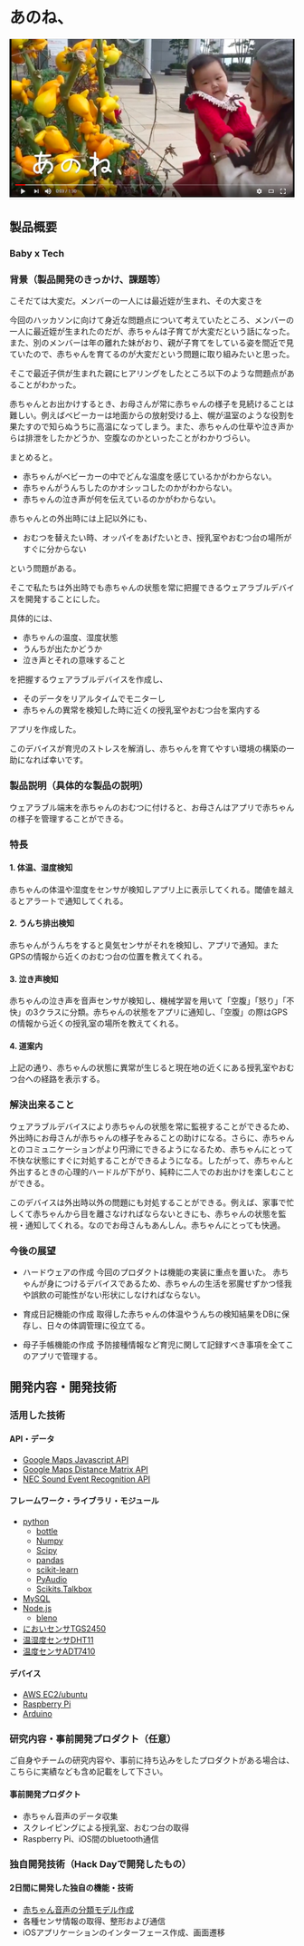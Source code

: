 # あのね、

[![Product Name](https://github.com/jphacks/TK_1716/blob/master/thumbnail.png)](https://www.youtube.com/watch?v=3jUjMNzMFx4)

## 製品概要
### Baby x Tech

### 背景（製品開発のきっかけ、課題等）

こそだては大変だ。メンバーの一人には最近姪が生まれ、その大変さを

今回のハッカソンに向けて身近な問題点について考えていたところ、メンバーの一人に最近姪が生まれたのだが、赤ちゃんは子育てが大変だという話になった。また、別のメンバーは年の離れた妹がおり、親が子育てをしている姿を間近で見ていたので、赤ちゃんを育てるのが大変だという問題に取り組みたいと思った。


そこで最近子供が生まれた親にヒアリングをしたところ以下のような問題点があることがわかった。

赤ちゃんとお出かけするとき、お母さんが常に赤ちゃんの様子を見続けることは難しい。例えばベビーカーは地面からの放射受ける上、幌が温室のような役割を果たすので知らぬうちに高温になってしまう。また、赤ちゃんの仕草や泣き声からは排泄をしたかどうか、空腹なのかといったことがわかりづらい。

まとめると。

* 赤ちゃんがベビーカーの中でどんな温度を感じているかがわからない。
* 赤ちゃんがうんちしたのかオシッコしたのかがわからない。
* 赤ちゃんの泣き声が何を伝えているのかがわからない。

赤ちゃんとの外出時には上記以外にも、

* おむつを替えたい時、オッパイをあげたいとき、授乳室やおむつ台の場所がすぐに分からない

という問題がある。

そこで私たちは外出時でも赤ちゃんの状態を常に把握できるウェアラブルデバイスを開発することにした。  

具体的には、

* 赤ちゃんの温度、湿度状態
* うんちが出たかどうか
* 泣き声とそれの意味すること

を把握するウェアラブルデバイスを作成し、

* そのデータをリアルタイムでモニターし
* 赤ちゃんの異常を検知した時に近くの授乳室やおむつ台を案内する

アプリを作成した。

このデバイスが育児のストレスを解消し、赤ちゃんを育てやすい環境の構築の一助になれば幸いです。


### 製品説明（具体的な製品の説明）
ウェアラブル端末を赤ちゃんのおむつに付けると、お母さんはアプリで赤ちゃんの様子を管理することができる。

### 特長

#### 1. 体温、湿度検知
赤ちゃんの体温や湿度をセンサが検知しアプリ上に表示してくれる。閾値を越えるとアラートで通知してくれる。

#### 2. うんち排出検知

赤ちゃんがうんちをすると臭気センサがそれを検知し、アプリで通知。またGPSの情報から近くのおむつ台の位置を教えてくれる。

#### 3. 泣き声検知
赤ちゃんの泣き声を音声センサが検知し、機械学習を用いて「空腹」「怒り」「不快」の3クラスに分類。赤ちゃんの状態をアプリに通知し、「空腹」の際はGPSの情報から近くの授乳室の場所を教えてくれる。

#### 4. 道案内
上記の通り、赤ちゃんの状態に異常が生じると現在地の近くにある授乳室やおむつ台への経路を表示する。


### 解決出来ること
ウェアラブルデバイスにより赤ちゃんの状態を常に監視することができるため、外出時にお母さんが赤ちゃんの様子をみることの助けになる。さらに、赤ちゃんとのコミュニケーションがより円滑にできるようになるため、赤ちゃんにとって不快な状態にすぐに対処することができるようになる。したがって、赤ちゃんと外出するときの心理的ハードルが下がり、純粋に二人でのお出かけを楽しむことができる。

このデバイスは外出時以外の問題にも対処することができる。例えば、家事で忙しくて赤ちゃんから目を離さなければならないときにも、赤ちゃんの状態を監視・通知してくれる。なのでお母さんもあんしん。赤ちゃんにとっても快適。

### 今後の展望
* ハードウェアの作成
今回のプロダクトは機能の実装に重点を置いた。
赤ちゃんが身につけるデバイスであるため、赤ちゃんの生活を邪魔せずかつ怪我や誤飲の可能性がない形状にしなければならない。

* 育成日記機能の作成
取得した赤ちゃんの体温やうんちの検知結果をDBに保存し、日々の体調管理に役立てる。

* 母子手帳機能の作成
予防接種情報など育児に関して記録すべき事項を全てこのアプリで管理する。

## 開発内容・開発技術
### 活用した技術
#### API・データ
* [Google Maps Javascript API](https://developers.google.com/maps/documentation/javascript/?hl=ja)
* [Google Maps Distance Matrix API](https://developers.google.com/maps/documentation/distance-matrix/?hl=ja)
* [NEC Sound Event Recognition API](https://www6.arche.blue/portal/)

#### フレームワーク・ライブラリ・モジュール
* [python](https://www.python.jp/)
	- [bottle](https://bottlepy.org/docs/dev/)
	- [Numpy](http://www.numpy.org/)
	- [Scipy](https://www.scipy.org/)
	- [pandas](http://pandas.pydata.org/)
	- [scikit-learn](http://scikit-learn.org/)
	- [PyAudio](https://people.csail.mit.edu/hubert/pyaudio/)
	- [Scikits.Talkbox](https://github.com/cournape/talkbox)
* [MySQL](https://www.mysql.com/jp/)
* [Node.js](https://nodejs.org/ja/)
	- [bleno](https://github.com/sandeepmistry/bleno)
* [においセンサTGS2450](http://akizukidenshi.com/catalog/g/gP-00989/)
* [温湿度センサDHT11](http://akizukidenshi.com/catalog/g/gM-07003/)
* [温度センサADT7410](http://akizukidenshi.com/catalog/g/gM-06675/)

#### デバイス
* [AWS EC2/ubuntu](https://aws.amazon.com/jp/ec2/)
* [Raspberry Pi](https://www.raspberrypi.org/)
* [Arduino](https://www.arduino.cc/)

### 研究内容・事前開発プロダクト（任意）
ご自身やチームの研究内容や、事前に持ち込みをしたプロダクトがある場合は、こちらに実績なども含め記載をして下さい。

#### 事前開発プロダクト
* 赤ちゃん音声のデータ収集
* スクレイピングによる授乳室、おむつ台の取得
* Raspberry Pi、iOS間のbluetooth通信

### 独自開発技術（Hack Dayで開発したもの）
#### 2日間に開発した独自の機能・技術
* [赤ちゃん音声の分類モデル作成](https://github.com/jphacks/TK_1716/blob/master/raspi/baby_cry/README.md)
* 各種センサ情報の取得、整形および通信
* iOSアプリケーションのインターフェース作成、画面遷移
